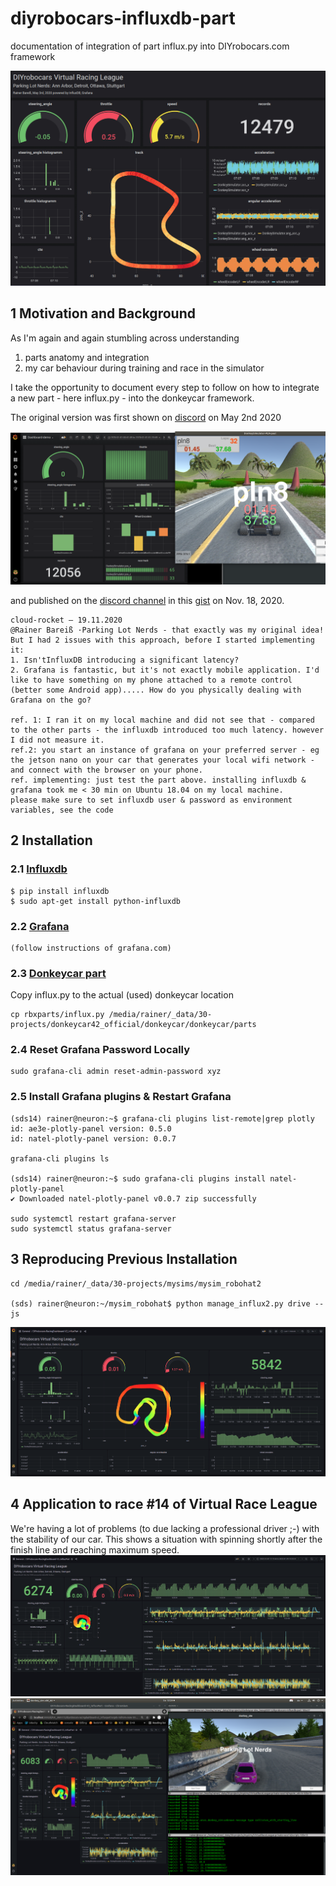 # diyrobocars-influxdb-part
documentation of integration of part influx.py into DIYrobocars.com framework

![](images/donkeycar-dashboard-grafana.jpg)

## 1 Motivation and Background
As I'm again and again stumbling across understanding 
1. parts anatomy and integration
2. my car behaviour during training and race in the simulator

I take the opportunity to document every step to follow on how to integrate a new part - here influx.py - into the donkeycar framework.

The original version was first shown on [discord](https://discord.com/channels/662098530411741184/694603353061195916/705903432120270920) on May 2nd 2020 

![](images/racemonitor-firstdemo.png)

and published on the [discord channel](https://discord.com/channels/662098530411741184/671604287419187200/778673564387639367) in this [gist](https://gist.github.com/Heavy02011/0c31b8cd6025f50e7387456b25bffc20) on Nov. 18, 2020.

```
cloud-rocket — 19.11.2020
@Rainer Bareiß ·Parking Lot Nerds - that exactly was my original idea! But I had 2 issues with this approach, before I started implementing it:
1. Isn'tInfluxDB introducing a significant latency?
2. Grafana is fantastic, but it's not exactly mobile application. I'd like to have something on my phone attached to a remote control (better some Android app)..... How do you physically dealing with Grafana on the go?

ref. 1: I ran it on my local machine and did not see that - compared to the other parts - the influxdb introduced too much latency. however I did not measure it.
ref.2: you start an instance of grafana on your preferred server - eg the jetson nano on your car that generates your local wifi network - and connect with the browser on your phone.
ref. implementing: just test the part above. installing influxdb & grafana took me < 30 min on Ubuntu 18.04 on my local machine.
please make sure to set influxdb user & password as environment variables, see the code 

```

## 2 Installation

### 2.1 [Influxdb](https://github.com/influxdata/influxdb-python)
```
$ pip install influxdb
$ sudo apt-get install python-influxdb
```

### 2.2 [Grafana](https://grafana.com/)
```
(follow instructions of grafana.com)
```
### 2.3 [Donkeycar part](https://github.com/Heavy02011/50-donkey/tree/master/rbxparts)
Copy influx.py to the actual (used) donkeycar location
```
cp rbxparts/influx.py /media/rainer/_data/30-projects/donkeycar42_official/donkeycar/donkeycar/parts
```

### 2.4 Reset Grafana Password Locally
```
sudo grafana-cli admin reset-admin-password xyz
```

### 2.5 Install Grafana plugins & Restart Grafana
```
(sds14) rainer@neuron:~$ grafana-cli plugins list-remote|grep plotly
id: ae3e-plotly-panel version: 0.5.0
id: natel-plotly-panel version: 0.0.7

grafana-cli plugins ls

(sds14) rainer@neuron:~$ sudo grafana-cli plugins install natel-plotly-panel
✔ Downloaded natel-plotly-panel v0.0.7 zip successfully

sudo systemctl restart grafana-server
sudo systemctl status grafana-server
```

## 3 Reproducing Previous Installation
```
cd /media/rainer/_data/30-projects/mysims/mysim_robohat2

(sds) rainer@neuron:~/mysim_robohat$ python manage_influx2.py drive --js
```
![](images/dashboard_back2.png)

## 4 Application to race #14 of Virtual Race League
We're having a lot of problems (to due lacking a professional driver ;-) with the stability of our car. This shows a situation with spinning shortly after the finish line and reaching maximum speed.
![](images/racing-data.png)
![](images/racing.png)
